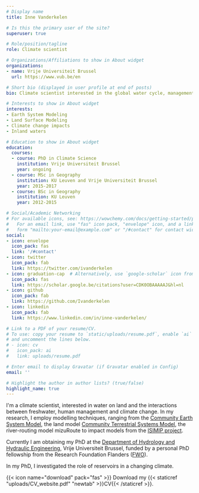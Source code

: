 ```yaml
---
# Display name
title: Inne Vanderkelen

# Is this the primary user of the site?
superuser: true

# Role/position/tagline
role: Climate scientist

# Organizations/Affiliations to show in About widget
organizations:
- name: Vrije Universiteit Brussel
  url: https://www.vub.be/en 

# Short bio (displayed in user profile at end of posts)
bio: Climate scientist interested in the global water cycle, management and interactions with climate.

# Interests to show in About widget
interests:
- Earth System Modeling
- Land Surface Modeling
- Climate change impacts 
- Inland waters

# Education to show in About widget
education:
  courses:
  - course: PhD in Climate Science
    institution: Vrije Universiteit Brussel
    year: ongoing
  - course: MSc in Geography
    institution: KU Leuven and Vrije Universiteit Brussel
    year: 2015-2017
  - course: BSc in Geography
    institution: KU Leuven
    year: 2012-2015

# Social/Academic Networking
# For available icons, see: https://wowchemy.com/docs/getting-started/page-builder/#icons
#   For an email link, use "fas" icon pack, "envelope" icon, and a link in the
#   form "mailto:your-email@example.com" or "/#contact" for contact widget.
social:
- icon: envelope
  icon_pack: fas
  link: '/#contact'
- icon: twitter
  icon_pack: fab
  link: https://twitter.com/ivanderkelen
- icon: graduation-cap  # Alternatively, use `google-scholar` icon from `ai` icon pack
  icon_pack: fas
  link: https://scholar.google.be/citations?user=CDK0OBAAAAAJ&hl=nl
- icon: github
  icon_pack: fab
  link: https://github.com/Ivanderkelen
- icon: linkedin
  icon_pack: fab
  link: https://www.linkedin.com/in/inne-vanderkelen/

# Link to a PDF of your resume/CV.
# To use: copy your resume to `static/uploads/resume.pdf`, enable `ai` icons in `params.toml`,
# and uncomment the lines below.
# - icon: cv
#   icon_pack: ai
#   link: uploads/resume.pdf

# Enter email to display Gravatar (if Gravatar enabled in Config)
email: ''

# Highlight the author in author lists? (true/false)
highlight_name: true
---
```


I'm a climate scientist, interested in water on land and the interactions between freshwater, human management and climate change. In my research, I employ modelling techniques, ranging from the [Community Earth System Model](https://www.cesm.ucar.edu/), the land model [Community Terrestrial Systems Model](https://www.cesm.ucar.edu/models/cesm2/land/), the river-routing model mizuRoute to impact models from the [ISIMIP project](https://www.isimip.org/).  

Currently I am obtaining my PhD at the [Department of Hydrology and Hydraulic Engineering](http://www.hydr.vub.ac.be/), Vrije Universiteit Brussel, funded by a personal PhD fellowship from the Research Foundation Flanders ([FWO](https://www.fwo.be/en/)). 

In my PhD, I investigated the role of reservoirs in a changing climate. 

{{< icon name="download" pack="fas" >}} Download my {{< staticref "uploads/CV_website.pdf" "newtab" >}}CV{{< /staticref >}}.

<meta name="google-site-verification" content="3LcHt_Yj7nMzSXDZ5a-n3OPBpiknYCwWDyOUg4sxBlo" />